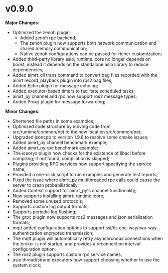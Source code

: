 # v0.9.0

**Major Changes**:
- Optimized the zenoh plugin:
  - Added zenoh rpc backend;
  - The zenoh plugin now supports both network communication and shared memory communication;
  - Native zenoh configurations can be passed for richer customization;
- Added third-party library asio; runtime::core no longer depends on boost, instead it depends on the standalone asio library to reduce dependencies;
- Added aimrt_cli trans command to convert bag files recorded with the aimrt record_playback plugin into ros2 bag files;
- Added Echo plugin for message echoing;
- Added executor-based timers to facilitate scheduled tasks;
- aimrt_py channel and rpc now support ros2 message types;
- Added Proxy plugin for message forwarding;

**Minor Changes**:
- Shortened file paths in some examples;
- Optimized code structure by moving code from src/runtime/common/net to the new location src/common/net;
- Upgraded jsoncpp to version 1.9.6 to resolve some cmake issues;
- Added aimrt_py channel benchmark example;
- Added aimrt_py rpc benchmark example;
- The iceoryx plugin now checks for the existence of libacl before compiling; if not found, compilation is skipped;
- Plugins providing RPC services now support specifying the service name;
- Provided a one-click script to run examples and generate test reports;
- Fixed the issue where aimrt_py multithreaded rpc calls could cause the server to crash probabilistically;
- Added Context support for aimrt_py's channel functionality;
- Now supports installing aimrt::runtime::core;
- Removed some unused protocols;
- Supports custom log output formats;
- Supports periodic log flushing;
- The grpc plugin now supports ros2 messages and json serialization formats;
- mqtt added configuration options to support ssl/tls one-way/two-way authentication encrypted transmission;
- The mqtt plugin will automatically retry asynchronous connections when the broker is not started, and provides a reconnection interval configuration option;
- The ros2 plugin supports custom rpc service names;
- asio thread/strand executors now support choosing whether to use the system clock;
